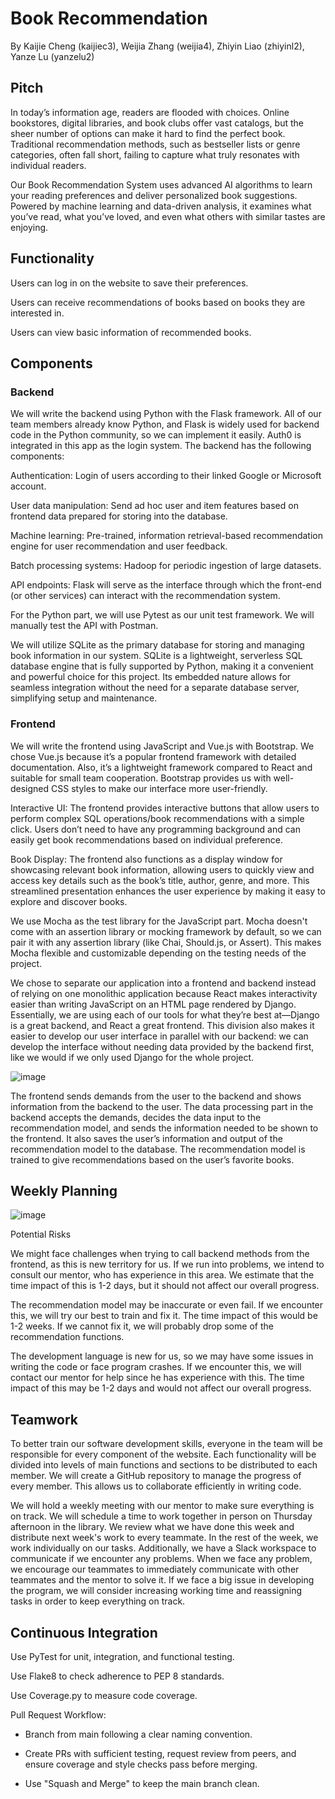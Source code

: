 # Book Recommendation

By Kaijie Cheng (kaijiec3), Weijia Zhang (weijia4), Zhiyin Liao (zhiyinl2), Yanze Lu (yanzelu2)

## Pitch

In today’s information age, readers are flooded with choices. Online bookstores, digital libraries, and book clubs offer vast catalogs, but the sheer number of options can make it hard to find the perfect book. Traditional recommendation methods, such as bestseller lists or genre categories, often fall short, failing to capture what truly resonates with individual readers.

Our Book Recommendation System uses advanced AI algorithms to learn your reading preferences and deliver personalized book suggestions. Powered by machine learning and data-driven analysis, it examines what you’ve read, what you’ve loved, and even what others with similar tastes are enjoying.

## Functionality

Users can log in on the website to save their preferences.

Users can receive recommendations of books based on books they are interested in.

Users can view basic information of recommended books.

## Components

### Backend

We will write the backend using Python with the Flask framework. All of our team members already know Python, and Flask is widely used for backend code in the Python community, so we can implement it easily. Auth0 is integrated in this app as the login system. The backend has the following components:

Authentication: Login of users according to their linked Google or Microsoft account.

User data manipulation: Send ad hoc user and item features based on frontend data prepared for storing into the database.

Machine learning: Pre-trained, information retrieval-based recommendation engine for user recommendation and user feedback.

Batch processing systems: Hadoop for periodic ingestion of large datasets.

API endpoints: Flask will serve as the interface through which the front-end (or other services) can interact with the recommendation system.

For the Python part, we will use Pytest as our unit test framework. We will manually test the API with Postman.

We will utilize SQLite as the primary database for storing and managing book information in our system. SQLite is a lightweight, serverless SQL database engine that is fully supported by Python, making it a convenient and powerful choice for this project. Its embedded nature allows for seamless integration without the need for a separate database server, simplifying setup and maintenance.

### Frontend

We will write the frontend using JavaScript and Vue.js with Bootstrap. We chose Vue.js because it’s a popular frontend framework with detailed documentation. Also, it’s a lightweight framework compared to React and suitable for small team cooperation. Bootstrap provides us with well-designed CSS styles to make our interface more user-friendly.

Interactive UI: The frontend provides interactive buttons that allow users to perform complex SQL operations/book recommendations with a simple click. Users don’t need to have any programming background and can easily get book recommendations based on individual preference.

Book Display: The frontend also functions as a display window for showcasing relevant book information, allowing users to quickly view and access key details such as the book’s title, author, genre, and more. This streamlined presentation enhances the user experience by making it easy to explore and discover books.

We use Mocha as the test library for the JavaScript part. Mocha doesn't come with an assertion library or mocking framework by default, so we can pair it with any assertion library (like Chai, Should.js, or Assert). This makes Mocha flexible and customizable depending on the testing needs of the project.

We chose to separate our application into a frontend and backend instead of relying on one monolithic application because React makes interactivity easier than writing JavaScript on an HTML page rendered by Django. Essentially, we are using each of our tools for what they’re best at—Django is a great backend, and React a great frontend. This division also makes it easier to develop our user interface in parallel with our backend: we can develop the interface without needing data provided by the backend first, like we would if we only used Django for the whole project.

![image](https://github.com/user-attachments/assets/07732e22-4b34-437b-829e-a90b1d2a67ed)

The frontend sends demands from the user to the backend and shows information from the backend to the user. The data processing part in the backend accepts the demands, decides the data input to the recommendation model, and sends the information needed to be shown to the frontend. It also saves the user’s information and output of the recommendation model to the database. The recommendation model is trained to give recommendations based on the user’s favorite books.

## Weekly Planning

![image](https://github.com/user-attachments/assets/906cbbbf-2306-4d82-aa36-a02e59d6c0eb)


Potential Risks

We might face challenges when trying to call backend methods from the frontend, as this is new territory for us. If we run into problems, we intend to consult our mentor, who has experience in this area. We estimate that the time impact of this is 1-2 days, but it should not affect our overall progress.

The recommendation model may be inaccurate or even fail. If we encounter this, we will try our best to train and fix it. The time impact of this would be 1-2 weeks. If we cannot fix it, we will probably drop some of the recommendation functions.

The development language is new for us, so we may have some issues in writing the code or face program crashes. If we encounter this, we will contact our mentor for help since he has experience with this. The time impact of this may be 1-2 days and would not affect our overall progress.

## Teamwork

To better train our software development skills, everyone in the team will be responsible for every component of the website. Each functionality will be divided into levels of main functions and sections to be distributed to each member. We will create a GitHub repository to manage the progress of every member. This allows us to collaborate efficiently in writing code.

We will hold a weekly meeting with our mentor to make sure everything is on track. We will schedule a time to work together in person on Thursday afternoon in the library. We review what we have done this week and distribute next week's work to every teammate. In the rest of the week, we work individually on our tasks. Additionally, we have a Slack workspace to communicate if we encounter any problems. When we face any problem, we encourage our teammates to immediately communicate with other teammates and the mentor to solve it. If we face a big issue in developing the program, we will consider increasing working time and reassigning tasks in order to keep everything on track.

## Continuous Integration

Use PyTest for unit, integration, and functional testing.

Use Flake8 to check adherence to PEP 8 standards.

Use Coverage.py to measure code coverage.

Pull Request Workflow:

- Branch from main following a clear naming convention.

- Create PRs with sufficient testing, request review from peers, and ensure coverage and style checks pass before merging.

- Use "Squash and Merge" to keep the main branch clean.
